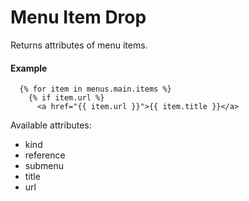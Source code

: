 # Menu Item Drop

Returns attributes of menu items.

#### Example

~~~ liquid
  {% for item in menus.main.items %}
    {% if item.url %}
      <a href="{{ item.url }}">{{ item.title }}</a>
~~~

Available attributes:

* kind
* reference
* submenu
* title
* url

